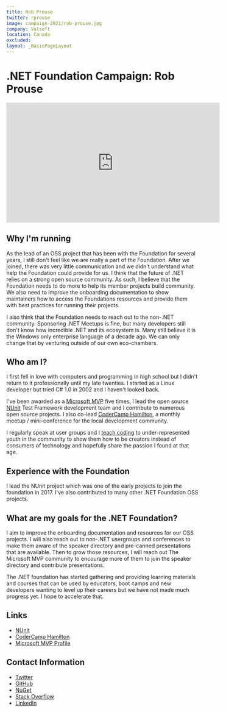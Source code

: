 ```yaml
---
title: Rob Prouse
twitter: rprouse
image: campaign-2021/rob-prouse.jpg
company: Valsoft
location: Canada
excluded:
layout: _BasicPageLayout
---
```


# .NET Foundation Campaign: Rob Prouse

<iframe width="560" height="315" src="https://www.youtube.com/embed/JfyzCVUDxQA" title="YouTube video player" frameborder="0" allow="accelerometer; autoplay; clipboard-write; encrypted-media; gyroscope; picture-in-picture" allowfullscreen></iframe>

## Why I'm running

As the lead of an OSS project that has been with the Foundation for several years, I still don't feel like we are really a part of the Foundation. After we joined, there was very little communication and we didn't understand what help the Foundation could provide for us. I think that the future of .NET relies on a strong open source community. As such, I believe that the Foundation needs to do more to help its member projects build community. We also need to improve the onboarding documentation to show maintainers how to access the Foundations resources and provide them with best practices for running their projects.

I also think that the Foundation needs to reach out to the non-.NET community. Sponsoring .NET Meetups is fine, but many developers still don't know how incredible .NET and its ecosystem is. Many still believe it is the Windows only enterprise language of a decade ago. We can only change that by venturing outside of our own eco-chambers.

## Who am I?

I first fell in love with computers and programming in high school but I didn't return to it professionally until my late twenties. I started as a Linux developer but tried C# 1.0 in 2002 and I haven't looked back.

I've been awarded as a [Microsoft MVP](https://mvp.microsoft.com/en-us/PublicProfile/5002349?fullName=Rob%20Prouse) five times, I lead the open source [NUnit](https://nunit.org/) Test Framework development team and I contribute to numerous open source projects. I also co-lead [CoderCamp Hamilton](https://www.codercamphamilton.com/), a monthly meetup / mini-conference for the local development community.

I regularly speak at user groups and I [teach coding](https://www.canadalearningcode.ca/) to under-represented youth in the community to show them how to be creators instead of consumers of technology and hopefully share the passion I found at that age.

## Experience with the Foundation

I lead the NUnit project which was one of the early projects to join the foundation in 2017. I've also contributed to many other .NET Foundation OSS projects.

## What are my goals for the .NET Foundation?

I aim to improve the onboarding documentation and resources for our OSS projects. I will also reach out to non-.NET usergroups and conferences to make them aware of the speaker directory and pre-canned presentations that are available. Then to grow those resources, I will reach out The Microsoft MVP community to encourage more of them to join the speaker directory and contribute presentations.

The .NET foundation has started gathering and providing learning materials and courses that can be used by educators, boot camps and new developers wanting to level up their careers but we have not made much progress yet. I hope to accelerate that.

## Links

* [NUnit](https://nunit.org/)
* [CoderCamp Hamilton](https://www.codercamphamilton.com/)
* [Microsoft MVP Profile](https://mvp.microsoft.com/en-us/PublicProfile/5002349?fullName=Rob%20Prouse)

## Contact Information

* [Twitter](https://twitter.com/rprouse)
* [GitHub](https://github.com/rprouse)
* [NuGet](https://www.nuget.org/profiles/rprouse)
* [Stack Overflow](https://stackoverflow.com/users/30827/rob-prouse)
* [LinkedIn](https://www.linkedin.com/in/robprouse)
